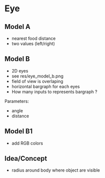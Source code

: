 # Eye

## Model A

* nearest food distance
* two values (left/right)

## Model B

* 2D eyes
* see res/eye_model_b.png
* field of view is overlaping
* horizontal bargraph for each eyes
* How many inputs to represents bargraph ?

Parameters:
* angle
* distance

## Model B1

* add RGB colors

## Idea/Concept

- radius around body where object are visible